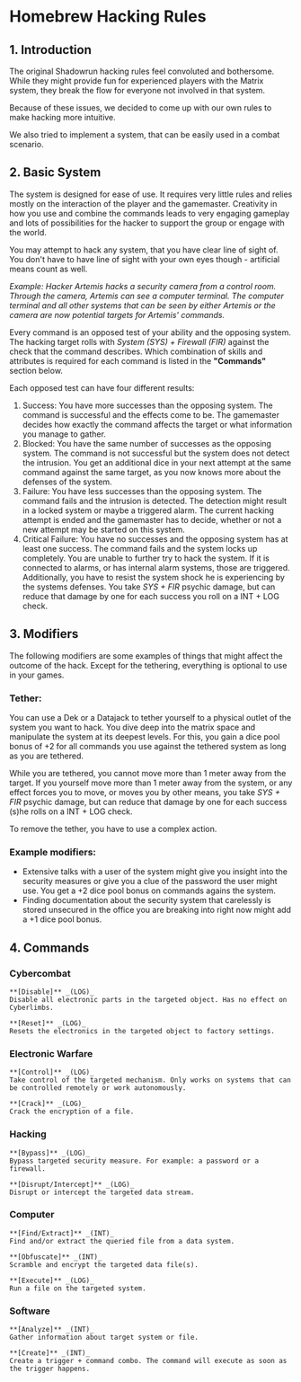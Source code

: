# Homebrew Hacking Rules

## 1. Introduction
The original Shadowrun hacking rules feel convoluted and bothersome. While they might provide fun for experienced players with the Matrix system,
they break the flow for everyone not involved in that system.

Because of these issues, we decided to come up with our own rules to make hacking more intuitive.

We also tried to implement a system, that can be easily used in a combat scenario.

## 2. Basic System

The system is designed for ease of use. It requires very little rules and relies mostly on the interaction of the player and the gamemaster. Creativity
in how you use and combine the commands leads to very engaging gameplay and lots of possibilities for the hacker to support the group or engage with the
world.

You may attempt to hack any system, that you have clear line of sight of. You don't have to have line of sight with your own eyes though - artificial
means count as well.

_Example: Hacker Artemis hacks a security camera from a control room. Through the camera, Artemis can see a computer terminal. The computer terminal and all
other systems that can be seen by either Artemis or the camera are now potential targets for Artemis' commands._

Every command is an opposed test of your ability and the opposing system. The hacking target rolls with _System (SYS) + Firewall (FIR)_ against the
check that the command describes. Which combination of skills and attributes is required for each command is listed in the **"Commands"** section below.

Each opposed test can have four different results:

1. Success: You have more successes than the opposing system. The command is successful and the effects come to be. The gamemaster decides how exactly
the command affects the target or what information you manage to gather.
2. Blocked: You have the same number of successes as the opposing system. The command is not successful but the system does not detect the intrusion. 
You get an additional dice in your next attempt at the same command against the same target, as you now knows more about the defenses of the system.
3. Failure: You have less successes than the opposing system. The command fails and the intrusion is detected. The detection might result in a locked
system or maybe a triggered alarm. The current hacking attempt is ended and the gamemaster has to decide, whether or not a new attempt may be started on this
system.
4. Critical Failure: You have no successes and the opposing system has at least one success. The command fails and the system locks up completely. You
are unable to further try to hack the system. If it is connected to alarms, or has internal alarm systems, those are triggered. Additionally, you have to resist 
the system shock he is experiencing by the systems defenses. You take _SYS + FIR_ psychic damage, but can reduce that damage by one for each success you roll 
on a INT + LOG check.

## 3. Modifiers

The following modifiers are some examples of things that might affect the outcome of the hack. Except for the tethering, everything is optional to use in your games.

### Tether:
You can use a Dek or a Datajack to tether yourself to a physical outlet of the system you want to hack. You dive deep into the matrix space and manipulate the
system at its deepest levels. For this, you gain a dice pool bonus of +2 for all commands you use against the tethered system as long as you are tethered.

While you are tethered, you cannot move more than 1 meter away from the target. If you yourself move more than 1 meter away from the system, or any effect forces you
to move, or moves you by other means, you take _SYS + FIR_ psychic damage, but can reduce that damage by one for each success (s)he rolls on a INT + LOG check.

To remove the tether, you have to use a complex action.

### Example modifiers:

* Extensive talks with a user of the system might give you insight into the security measures or give you a clue of the password the user might use. You get a +2 dice pool 
bonus on commands agains the system.
* Finding documentation about the security system that carelessly is stored unsecured in the office you are breaking into right now might add a +1 dice pool bonus.

## 4. Commands

### Cybercombat
	**[Disable]** _(LOG)_
	Disable all electronic parts in the targeted object. Has no effect on Cyberlimbs.

	**[Reset]** _(LOG)_
	Resets the electronics in the targeted object to factory settings.

### Electronic Warfare
	**[Control]** _(LOG)_
	Take control of the targeted mechanism. Only works on systems that can be controlled remotely or work autonomously.

	**[Crack]** _(LOG)_
	Crack the encryption of a file.

### Hacking
	**[Bypass]** _(LOG)_
	Bypass targeted security measure. For example: a password or a firewall.

	**[Disrupt/Intercept]** _(LOG)_
	Disrupt or intercept the targeted data stream.

### Computer
	**[Find/Extract]** _(INT)_
	Find and/or extract the queried file from a data system.

	**[Obfuscate]** _(INT)_
	Scramble and encrypt the targeted data file(s).

	**[Execute]** _(LOG)_
	Run a file on the targeted system.

### Software
	**[Analyze]** _(INT)_
	Gather information about target system or file.

	**[Create]** _(INT)_
	Create a trigger + command combo. The command will execute as soon as the trigger happens.